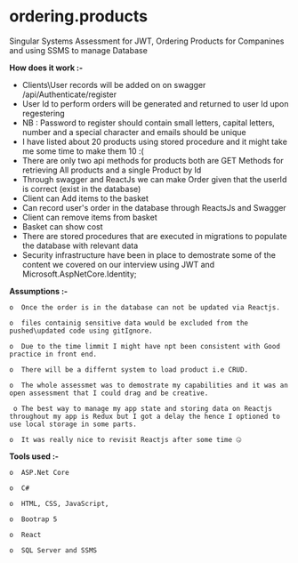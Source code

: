 # ordering.products
Singular Systems Assessment for JWT, Ordering Products for Companines and using SSMS to manage Database

**How does it work  :-**
  - Clients\User records will be added on on swagger /api/Authenticate/register
  - User Id to perform orders will be generated and returned to user Id upon regestering
  - NB : Password to register should contain small letters, capital letters, number and a special character and emails should be unique
  - I have listed about 20 products using stored procedure and it might take me some time to make them 10 :(
  - There are only two api methods for products both are GET Methods for retrieving All products and a single Product by Id
  - Through swagger and ReactJs we can make Order given that the userId is correct (exist in the database)
  - Client can Add items to the basket
  - Can record user's order in the database through ReactsJs and Swagger
  - Client can remove items from basket
  - Basket can show cost
  - There are stored procedures that are executed in migrations to populate the database with relevant data
  - Security infrastructure have been in place to demostrate some of the content we covered on our interview using JWT and Microsoft.AspNetCore.Identity;
  
**Assumptions :-**

    o  Once the order is in the database can not be updated via Reactjs.
    
    o  files containig sensitive data would be excluded from the pushed\updated code using gitIgnore.
    
    o  Due to the time limmit I might have npt been consistent with Good practice in front end.
    
    o  There will be a differnt system to load product i.e CRUD.
    
    o  The whole assessmet was to demostrate my capabilities and it was an open assessment that I could drag and be creative.
    
     o The best way to manage my app state and storing data on Reactjs throughout my app is Redux but I got a delay the hence I optioned to use local storage in some parts. 
    
    o  It was really nice to revisit Reactjs after some time 🤐
    
 **Tools used :-**
  
    o  ASP.Net Core
    
    o  C#
    
    o  HTML, CSS, JavaScript,
    
    o  Bootrap 5
    
    o  React
    
    o  SQL Server and SSMS
